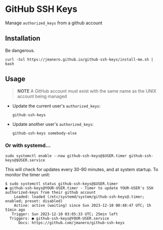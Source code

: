 GitHub SSH Keys
===============

Manage `authorized_keys` from a github account

## Installation

Be dangerous.

```
curl -Ssl https://jmanero.github.io/github-ssh-keys/install-me.sh | bash
```

## Usage

> **NOTE**
> A GitHub account must exist with the same name as the UNIX account being managed

* Update the current user's `authorized_keys`:

  ```
  github-ssh-keys
  ```

* Update another user's `authorized_keys`:

  ```
  github-ssh-keys somebody-else
  ```

### Or with systemd...

```
sudo systemctl enable --now github-ssh-keys@$USER.timer github-ssh-keys@$USER.service
```

This will check for updates every 30-90 minutes, and at system startup. To monitor the timer unit:

```
$ sudo systemctl status github-ssh-keys@$USER.timer 
● github-ssh-keys@YOUR-USER.timer - Timer to update YOUR-USER's SSH authorized-keys from their github account
    Loaded: loaded (/etc/systemd/system/github-ssh-keys@.timer; enabled; preset: disabled)
    Active: active (waiting) since Sun 2023-12-10 00:48:47 UTC; 1h 51min ago
   Trigger: Sun 2023-12-10 03:05:33 UTC; 25min left
  Triggers: ● github-ssh-keys@YOUR-USER.service
      Docs: https://github.com/jmanero/github-ssh-keys
```
